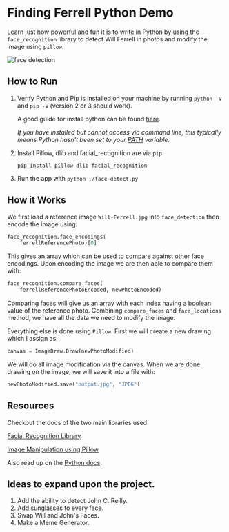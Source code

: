 # Finding Ferrell Python Demo

Learn just how powerful and fun it is to write in Python by using the `face_recognition` library to detect Will Ferrell in photos and modify the image using `pillow`.

![face detection](https://roush-image.s3.amazonaws.com/face-detect-example.gif)

## How to Run

1. Verify Python and Pip is installed on your machine by running `python -V` and `pip -V` (version 2 or 3 should work).

    A good guide for install python can be found [here](https://realpython.com/installing-python/#step-1-download-the-python-3-installer).

    *If you have installed but cannot access via command line, this typically means Python hasn't been set to your [PATH](https://datatofish.com/add-python-to-windows-path/) variable.*

2. Install Pillow, dlib and facial_recognition are  via `pip`
   
   `pip install pillow dlib facial_recognition`

3. Run the app with `python ./face-detect.py`

## How it Works

We first load a reference image `Will-Ferrell.jpg` into `face_detection` then encode the image using:

```python
face_recognition.face_encodings(
    ferrellReferencePhoto)[0]
```

This gives an array which can be used to compare against other face encodings. Upon encoding the image we are then able to compare them with:

```python
face_recognition.compare_faces(
    ferrellReferencePhotoEncoded, newPhotoEncoded)
```

Comparing faces will give us an array with each index having a boolean value of the reference photo. Combining `compare_faces` and `face_locations` method, we have all the data we need to modify the image.

Everything else is done using `Pillow`. First we will create a new drawing which I assign as: 
```python
canvas = ImageDraw.Draw(newPhotoModified)
```
We will do all image modification via the canvas. When we are done drawing on the image, we will save it into a file with:
```python
newPhotoModified.save("output.jpg", "JPEG")
```
## Resources

Checkout the docs of the two main libraries used:

[Facial Recognition Library](https://github.com/ageitgey/face_recognition)

[Image Manipulation using Pillow](https://github.com/python-pillow/Pillow)

Also read up on the [Python docs](https://www.python.org/doc/).



## Ideas to expand upon the project.

1. Add the ability to detect John C. Reilly.
2. Add sunglasses to every face.
3. Swap Will and John's Faces.
4. Make a Meme Generator.
